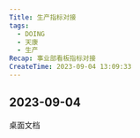 ```yaml
---
Title: 生产指标对接
tags:
  - DOING
  - 天康
  - 生产
Recap: 事业部看板指标对接
CreateTime: 2023-09-04 13:09:33
---
```

## 2023-09-04

桌面文档